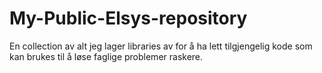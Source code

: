 # My-Public-Elsys-repository
En collection av alt jeg lager libraries av for å ha lett tilgjengelig kode som kan brukes til å løse faglige problemer raskere.
